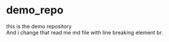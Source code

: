 # demo_repo
this is the demo repository
<br>
And i change that read me md file with line breaking element br.
